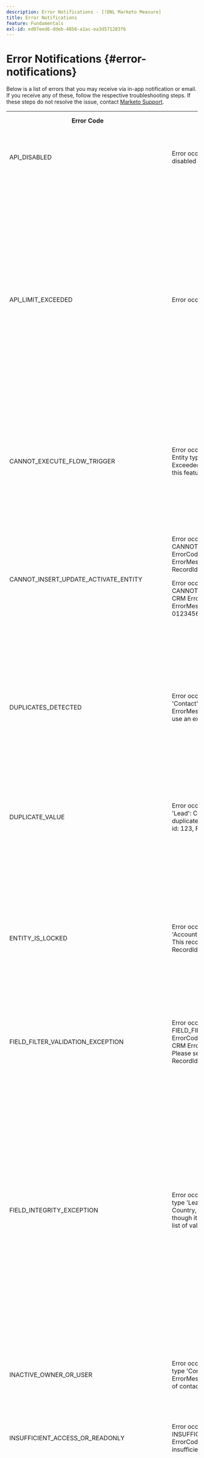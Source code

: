 ```yaml
---
description: Error Notifications - [!DNL Marketo Measure]
title: Error Notifications
feature: Fundamentals
exl-id: ed07eed6-ddeb-4856-a1ac-ea3d571283f6
---
```

# Error Notifications {#error-notifications}

Below is a list of errors that you may receive via in-app notification or email. If you receive any of these, follow the respective troubleshooting steps. If these steps do not resolve the issue, contact [Marketo Support](https://nation.marketo.com/t5/support/ct-p/Support).

<table>
  <tbody>
    <tr>
      <th style="width:31%">Error Code</th>
      <th style="width:23%">Notification Example</th>
      <th style="width:23%">Description</th>
      <th style="width:23%">Troubleshooting Steps</th>
    </tr>
    <tr>
      <td>API_DISABLED</td>
      <td>Error occurred during Crm Import : API_DISABLED : API calls have been disabled for this user</td>
      <td>The API permission has been disabled for the Marketo Measure user.</td>
      <td>Refer to the following Salesforce documentation on <a href="https://help.salesforce.com/s/articleView?language=en_US&id=sf.branded_apps_commun_api_permset.htm&type=5">how to enable API access</a>.</td>
    </tr>
    <tr>
      <td>API_LIMIT_EXCEEDED</td>
      <td>Error occurred during Crm Export : PI_LIMIT_EXCEEDED</td>
      <td>The CRM's API limit has been exceeded (24 hrs).</td>
      <td>Refer to the following documentation for your CRM for assistance adjusting API credit allocations:</p>
          <ul>
            <li><a href="https://learn.microsoft.com/en-us/dynamics365/fin-ops-core/dev-itpro/data-entities/service-protection-monitoring">Dynamics</a>
            </li>
            <li><a href="https://developer.salesforce.com/docs/atlas.en-us.salesforce_app_limits_cheatsheet.meta/salesforce_app_limits_cheatsheet/salesforce_app_limits_platform_api.htm">Salesforce</a>
            </li>
          </ul>
          <p>You may also adjust the CRM credits Marketo Measure uses following the below steps:</p>
          <ul>
            <li>Navigate to <b>Settings</b> > <b>CRM</b> > <b>General</b></li>
            <li>Update the Daily CRM API Limit<br/>
              <ul>
                <li><b>Note: Default is 100,000</b></li>
              </ul>
            </li>
          </ul>
          <p>
           <img src="assets/error-notifications-1.png">
          </p>
      </td>
    </tr>
    <tr>
      <td>CANNOT_EXECUTE_FLOW_TRIGGER</td>
      <td>Error occurred during Crm Export: CANNOT_EXECUTE_FLOW_TRIGGER : Entity type 'Contact' Give your Salesforce admin these details.
Limit Exceeded
You or your organization has exceeded the maximum limit for this feature. Error ID: 123456</td>
      <td>The record cannot be saved because it does not meet a trigger flow rule that is set up in the Salesforce org.</td>
      <td>Review the full details of the notification message and review the flow triggers in the Salesforce org.
Salesforce documentation on flow triggers <a href="https://admin.salesforce.com/blog/2023/what-is-a-record-triggered-flow#:~:text=A%20record%2Dtriggered%20flow%20allows,is%20created%20and%2For%20updated">can be found here</a>.
      </td>
    </tr>
    <tr>
      <td>CANNOT_INSERT_UPDATE_ACTIVATE_ENTITY</td>
      <td>Error occurred during Crm Export: CANNOT_INSERT_UPDATE_ACTIVATE_ENTITY : Entity type 'Lead': CRM ErrorCode: CANNOT_INSERT_UPDATE_ACTIVATE_ENTITY, CRM ErrorMessage: System.LimitException: Apex CPU time limit exceeded, RecordId: 0123456
      <p>
      Error occurred during Crm Export: CANNOT_INSERT_UPDATE_ACTIVATE_ENTITY : Entity type 'Account': CRM ErrorCode: CANNOT_INSERT_UPDATE_ACTIVATE_ENTITY, CRM ErrorMessage: entity type cannot be updated: Account, RecordId: 0123456</td>
      <td>Triggers are preventing update or inserting an object.
      <p>
      OR
      <p>
      Missing permissions on the object.</td>
      <td>Review trigger code causing the insert/update to fail. See the following Salesforce documentation fore more details on triggers:
        <ul>
          <li><a href="https://help.salesforce.com/s/articleView?id=sf.code_manage_triggers.htm&type=5">Apex triggers</a>
          </li>
          <li><a href="https://admin.salesforce.com/blog/2023/what-is-a-record-triggered-flow#:~:text=A%20record%2Dtriggered%20flow%20allows,is%20created%20and%2For%20updated">Flow triggers</a>
          </li>
        </ul>
        <p>
        Provide all necessary permissions to the <a href="/help/configuration-and-setup/marketo-measure-and-salesforce/how-marketo-measure-and-salesforce-interact.md">Marketo Measure user</a>.
      </td>
    </tr>
    <tr>
      <td>DUPLICATES_DETECTED</td>
      <td>Error occurred during Crm Export: DUPLICATES_DETECTED : Entity type 'Contact': CRM ErrorCode: DUPLICATES_DETECTED, CRM ErrorMessage: You're creating a duplicate record. We recommend you use an existing record instead., RecordId: 0123456</td>
      <td>The record being imported to the Salesforce Org already exists.</td>
      <td>
        <ul>
          <li><a href="https://help.salesforce.com/s/articleView?id=000390009&type=1">Disable the "Duplicate Rule" setting</a> to allow for duplicates.
          </li>
          <li>Exclude the Marketo Measure dedicated user from <a href="https://trailhead.salesforce.com/content/learn/modules/validation-rules/bypass-your-validation-rules">custom validation rules</a>.
          </li>
        </ul>
      </td>
    </tr>
    <tr>
      <td>DUPLICATE_VALUE</td>
      <td>Error occurred during Crm Export: DUPLICATE_VALUE : Entity type 'Lead': CRM ErrorCode: DUPLICATE_VALUE, CRM ErrorMessage: duplicate value found: Email_Unique__c duplicates value on record with id: 123, RecordId: 456</td>
      <td>The field being imported to the Salesforce Org does not allow duplicate values.</td>
      <td>
        <ul>
          <li>Uncheck the <a href="https://help.salesforce.com/s/articleView?id=000390009&type=1">"Unique Checkbox"</a> in Salesforce.
          </li>
          <li>Exclude the Marketo Measure dedicated user from <a href="https://trailhead.salesforce.com/content/learn/modules/validation-rules/bypass-your-validation-rules">custom validation rules</a>.
          </li>
        </ul>
      </td>
    </tr>
    <tr>
      <td>ENTITY_IS_LOCKED</td>
      <td>Error occurred during Crm Export: ENTITY_IS_LOCKED : Entity type 'Account': CRM ErrorCode: ENTITY_IS_LOCKED, CRM ErrorMessage: This record is locked. If you need to edit it, contact your admin., RecordId: 0123456</td>
      <td>When a record is in an approval process and a user who is not the current approver or system administrator tries to edit the record.</td>
      <td>
        <ul>
          <li>Resolve the pending approval process for that record in the Salesforce org.</li>
          <li>Exclude the Marketo Measure dedicated user from <a href="https://trailhead.salesforce.com/content/learn/modules/validation-rules/bypass-your-validation-rules">custom validation rules</a>.
          </li>
        </ul>
      </td>
    </tr>
    <tr>
      <td>FIELD_FILTER_VALIDATION_EXCEPTION</td>
      <td>Error occurred during Crm Export: FIELD_FILTER_VALIDATION_EXCEPTION : Entity type 'Lead': CRM ErrorCode: FIELD_FILTER_VALIDATION_EXCEPTION, Field(s): User__C, CRM ErrorMessage: Value does not exist or does not match filter criteria. Please select a user with the role "Account Executive, Inside Sales"; RecordId: 0123456</td>
      <td>Modified record no longer satisfies lookup filters defined on the object.</td>
      <td>Check for filters on the object Marketo Measure is trying to modify. See <a href="https://help.salesforce.com/s/articleView?id=000384756&type=1">this Salesforce article</a> to learn how to check for filters on an object.</td>
    </tr>
    <tr>
      <td>FIELD_INTEGRITY_EXCEPTION</td>
      <td>Error occurred during Crm Export: FIELD_INTEGRITY_EXCEPTION : Entity type 'Lead': CRM ErrorCode: FIELD_INTEGRITY_EXCEPTION, Field(s): Country, CRM ErrorMessage: There's a problem with this country, even though it may appear correct. Please select a country/territory from the list of valid countries.: Country, RecordId: 0123456</td>
      <td>The expected type of the record does not match up.</td>
      <td>The most common case of this is not following State/Country naming standards set in the Salesforce Org because the State/Country fields have been standardized to only accept certain pick-list values. To address this issue, you can:
        <ul>
          <li>Update the record to follow the organization's accepted values for that field. Contact your SFDC administrator to get the list of accepted values.</li>
          <li><a href="https://help.salesforce.com/s/articleView?id=sf.admin_state_country_picklist_enable.htm&type=5">Disable the State/Country picklists</a>.
          </li>
        </ul>
      </td>
    </tr>
    <tr>
      <td>INACTIVE_OWNER_OR_USER</td>
      <td>Error occurred during Crm Export: INACTIVE_OWNER_OR_USER : Entity type 'Contact': CRM ErrorCode: INACTIVE_OWNER_OR_USER, CRM ErrorMessage: operation performed with inactive user [1234] as owner of contact, RecordId: 0123456</td>
      <td>Marketo Measure is missing the "Update Records with Inactive Owners" permission.</td>
      <td>Grant Marketo Measure the "<a href="https://help.salesforce.com/s/articleView?id=000386699&type=1">Update Records with Inactive Owners</a>" permission.</td>
    </tr>
    <tr>
      <td>INSUFFICIENT_ACCESS_OR_READONLY</td>
      <td>Error occurred during Crm Export: INSUFFICIENT_ACCESS_OR_READONLY : Entity type 'Account': CRM ErrorCode: INSUFFICIENT_ACCESS_OR_READONLY, CRM ErrorMessage: insufficient access rights on object id: [123], RecordId: 456</td>
      <td>Marketo Measure is missing permissions on an object/ field or the object is read only.</td>
      <td>Refer to the following <a href="/help/configuration-and-setup/marketo-measure-and-salesforce/how-marketo-measure-and-salesforce-interact.md">Experience League article</a> for guidance on the permissions Marketo Measure requires.</td>
    </tr>
    <tr>
      <td>INVALID_ADOBE_ANALYTICS_CONFIGURATION</td>
      <td>Error occurred during Adobe Analytics Export: INVALID_ADOBE_ANALYTICS_CONFIGURATION : Error: Upload not allowed. Confirm the datasource schema before upload. Datasource Id:1234</td>
      <td>The Adobe Analytics integration is not configured correctly.</td>
      <td>Refer to the following help articles to ensure correct configuration:
        <ul>
          <li>
            <a href="/help/marketo-measure-and-adobe/marketo-measure-integrations-with-adobe-analytics.md">Marketo Measure Integrations with Adobe Analytics</a>
          </li>
          <li>
            <a href="https://experienceleague.adobe.com/docs/core-services/interface/services/customer-attributes/t-crs-usecase.html">Create a Customer Attribute source and upload the data file</a>
          </li>
        </ul>
      </td>
    </tr>
    <tr>
      <td>INVALID_CURRENCY_ISO_CODE</td>
      <td>Error occurred during Ad Import: INVALID_CURRENCY_ISO_CODE: Currency XXX is not supported by Marketo Measure.
      <p>
      Error occurred during Ad Import: INVALID_CURRENCY_ISO_CODE : Currency XXX on Account for 1234 is not supported by Marketo Measure.</td>
      <td>An unsupported currency was encountered.</td>
      <td>In the source system indicated in the notification (Ad, Crm, Marketo) ensures the currency associated to the record has a supported & valid currency. Supported currencies are derived from ISO currency standards.</td>
    </tr>
    <tr>
      <td>MISSING_BIZIBLE_CUSTOM_FIELDS_PERMISSIONS</td>
      <td>Error occurred during Crm Export: MISSING_BIZIBLE_CUSTOM_FIELDS_PERMISSIONS : Entity type 'Campaign': CRM ErrorCode: INVALID_FIELD_FOR_INSERT_UPDATE, Field(s): bizible2__UniqueId__c, CRM ErrorMessage: Unable to create/update fields: bizible2__UniqueId__c. Please check the security settings of this field and verify that it is read/write for your profile or permission set.</td>
      <td>Marketo Measure is missing permissions on bizible fields.</td>
      <td>We require read and write permissions on all fields prefixed with "bizible2__". A full list of these fields can be found <a href="/help/configuration-and-setup/marketo-measure-and-salesforce/how-marketo-measure-and-salesforce-interact.md">in this article</a>.</td>
    </tr>
    <tr>
      <td>MISSING_CONVERTED_LEAD_PERMISSION</td>
      <td>Error occurred during Crm Export: MISSING_CONVERTED_LEAD_PERMISSION</td>
      <td>Marketo Measure is missing the View/Edit Converted Leads permission</td>
      <td>Refer to the following Experience League document for assistance with enabling this permission in your CRM<br/>
          <a href="/help/marketo-measure-salesforce-reporting/additional-functionality/enabling-the-permission-to-edit-converted-leads.md">Enabling the Permission to Edit Converted Leads</a></td>
    </tr>
    <tr>
      <td>MISSING_FIELD_READ_PERMISSION</td>
      <td>Error occurred during Crm Import: MISSING_FIELD_READ_PERMISSION : Entity type 'Event': INVALID_FIELD:<br/>
    SystemModstamp,IsDeleted,WhoId,bizible2__Bizible_Touchpoint_Date__c</td>
      <td>Marketo Measure is missing read permissions to a required field.</td>
      <td>Refer to the following help articles for guidance on the permissions Marketo Measure requires:
        <ul>
          <li><a href="/help/marketo-measure-and-dynamics/getting-started-with-marketo-measure-and-dynamics/marketo-measure-dynamics-schema.md">Dynamics</a>
          </li>
          <li><a href="/help/configuration-and-setup/marketo-measure-and-salesforce/how-marketo-measure-and-salesforce-interact.md">Salesforce</a>
          </li>
        </ul>
      </td>
    </tr>
    <tr>
      <td>MISSING_ISREPLICATEABLE_PERMISSION</td>
      <td>Error occurred during Crm Import: MISSING_ISREPLICATEABLE_PERMISSION : We are missing IsReplicateable permission on Campaign</td>
      <td>This permission is required on Salesforce objects for us to keep your Marketo Measure and Salesforce in sync.</td>
      <td>Contact Salesforce support for assistance setting the replicateable permission on objects.</td>
    </tr>
    <tr>
      <td>MISSING_OBJECT_READ_PERMISSION</td>
      <td>Error occurred during Crm Import: MISSING_OBJECT_READ_PERMISSION : Entity type Campaign': CRM ErrorCode: MISSING_PERMISSION</td>
      <td>Marketo Measure is missing read permissions to a required object.</td>
      <td rowspan="2">Refer to the following help articles for guidance on the permissions Marketo Measure requires:
          <ul>
            <li><a href="/help/marketo-measure-and-dynamics/getting-started-with-marketo-measure-and-dynamics/marketo-measure-dynamics-schema.md">Dynamics</a>
            </li>
            <li><a href="/help/configuration-and-setup/marketo-measure-and-salesforce/how-marketo-measure-and-salesforce-interact.md">Salesforce</a>
            </li>
          </ul>
      </td>
    </tr>
    <tr>
      <td>MISSING_OBJECT_WRITE_PERMISSION</td>
      <td>Error occurred during Crm Export: MISSING_OBJECT_WRITE_PERMISSION : Entity type 'bizible2_Bizible_Attribution_Touchpoint': CRM ErrorCode: MISSING_PERMISSION</td>
      <td>Marketo Measure is missing write permissions to a required object.</td>
    </tr>
    <tr>
      <td>MISSING_RECORD_OBJECT_PERMISSIONS</td>
      <td>Error occurred during Crm Export: MISSING_RECORD_OBJECT_PERMISSIONS : Entity type 'bizible2__Bizible_Touchpoint__c': CRM ErrorCode: INSUFFICIENT_ACCESS_ON_CROSS_REFERENCE_ENTITY, Field(s): Account, CRM ErrorMessage: insufficient access rights on cross-reference id: 0123456</td>
      <td>Marketo Measure is missing permissions.</td>
      <td>There are several reasons for this error that are specific to the Salesforce org. Below are a few common troubleshooting steps that can resolve the issue:
        <ul>
          <li>Review all permissions we require for each <a href="/help/configuration-and-setup/marketo-measure-and-salesforce/how-marketo-measure-and-salesforce-interact.md">object and field</a>.</li>
          <li>Exclude the Marketo Measure dedicated user from <a href="https://trailhead.salesforce.com/content/learn/modules/validation-rules/bypass-your-validation-rules">custom validation rules</a>.</li>
          <li>Grant Marketo Measure "<a href="https://developer.salesforce.com/docs/atlas.en-us.securityImplGuide.meta/securityImplGuide/users_profiles_view_all_mod_all.htm">Modify All</a>" permissions.</li>
        </ul>
      </td>
    </tr>
    <tr>
      <td>NULL_EMPTY_CURRENCY_ISO_CODE</td>
      <td>
        <p>
          Error occurred during Crm Import: NULL_EMPTY_CURRENCY_ISO_CODE: Currency ISO code is NULL or Empty when MultiCurrency is enabled for RecordId 1234
      </td>
      <td>Currency must be a supported ISO currency code.</td>
      <td>In the source system indicated in the notification (Ad, Crm, Marketo) ensures the currency associated to the record has a supported & valid currency. Supported currencies are derived from ISO currency standards.</td>
    </tr>
    <tr>
      <td>OPERATION_TOO_LARGE</td>
      <td>Error occurred during Crm Import: OPERATION_TOO_LARGE : We require the 'View All Data' permission to query activities successfully.</td>
      <td>CRM settings are not allowing Marketo Measure to query a large enough set of data</td>
      <td>Grant Marketo Measure 'View All Data' permissions on the designated object.
      <p>
      More info on the 'View All Data' permission <a href="https://developer.salesforce.com/docs/atlas.en-us.securityImplGuide.meta/securityImplGuide/users_profiles_view_all_mod_all.htm">can be found here</a>.</td>
    </tr>
    <tr>
      <td>RECORD_NONCOMPLIANT_WITH_VALIDATION_RULES</td>
      <td>Error occurred during Crm Export: RECORD_NONCOMPLIANT_WITH_VALIDATION_RULES : Entity type 'Lead': CRM ErrorCode: FIELD_CUSTOM_VALIDATION_EXCEPTION, Field(s): Lead_Status_Reason__c, CRM ErrorMessage: You must select the Lead Status Reason, RecordId: 0123456</td>
      <td>The record being updated does not meet a validation rule set in the Salesforce org.</td>
      <td>Exclude the Marketo Measure dedicated user from <a href="https://trailhead.salesforce.com/content/learn/modules/validation-rules/bypass-your-validation-rules">custom validation rules</a>.
      <p>
      Update your <a href="https://help.salesforce.com/s/articleView?id=sf.fields_about_field_validation.htm&type=5">validation rules</a>.</td>
    </tr>
    <tr>
      <td>RESTRICT_PICKLIST_VALUES_ENABLED</td>
      <td>Error occurred during Crm Export: RESTRICT_PICKLIST_VALUES_ENABLED : Entity type 'Campaign': CRM ErrorCode: INVALID_OR_NULL_FOR_RESTRICTED_PICKLIST, Field(s): Areas_of_Interest__c, CRM ErrorMessage: bad value for restricted picklist field: Unknown</td>
      <td>When 'Restrict picklist to the values defined in the value set' is enabled in the picklist field's setup or the value being inserted into the field is not available in the object's record type.</td>
      <td>Disable the restrict picklist setting in the Salesforce Org.
          <p>
          Exclude the Marketo Measure dedicated user from <a href="https://trailhead.salesforce.com/content/learn/modules/validation-rules/bypass-your-validation-rules">custom validation rules</a>.
      </td>
    </tr>
    <tr>
      <td>REQUIRED_FIELD_MISSING</td>
      <td>Error occurred during Crm Export: MISSING_REQUIRED_FIELD : Entity type 'Lead': CRM ErrorCode: REQUIRED_FIELD_MISSING, Field(s): Product_Type__c, CRM ErrorMessage: Required fields are missing: [Product_Type__c], RecordId: 0123456</td>
      <td>When a validation rule specifies require fields on objects.</td>
      <td>Exclude the Marketo Measure dedicated user from <a href="https://trailhead.salesforce.com/content/learn/modules/validation-rules/bypass-your-validation-rules">custom validation rules</a>.
      </td>
    </tr>
    <tr>
      <td>UNKNOWN_EXCEPTION</td>
      <td>Error occurred during Crm Export: UNKNOWN_EXCEPTION : Entity type 'Contact': CRM ErrorCode: UNKNOWN_EXCEPTION, CRM ErrorMessage: portal users cannot own partner accounts, RecordId: 0123456</td>
      <td>An unhandled exception occurred in Salesforce.</td>
      <td>If the issue persists, file a case with Salesforce and copy the numeric values in the error message.</td>
    </tr>
    <tr>
      <td>UNSUPPORTED_CRM_PACKAGE_VERSION</td>
      <td>Error occurred during Crm Import: UNSUPPORTED_CRM_PACKAGE_VERSION : Update your crm package</td>
      <td>The current package detected is no longer supported.</td>
      <td>Upgrade your package to the most recent version:
        <ul>
          <li><a href="/help/configuration-and-setup/marketo-measure-and-salesforce/best-practices-for-marketo-measure-crm-package.md">Best Practices</a>
          </li>
          <li><a href="/help/marketo-measure-and-dynamics/getting-started-with-marketo-measure-and-dynamics/microsoft-dynamics-crm-installation-guide.md">Dynamics</a>
          </li>
          <li><a href="/help/configuration-and-setup/marketo-measure-and-salesforce/marketo-measure-salesforce-package-installation-and-set-up.md">Salesforce</a>
          </li>
        </ul>
      </td>
    </tr>
  </tbody>
</table>
